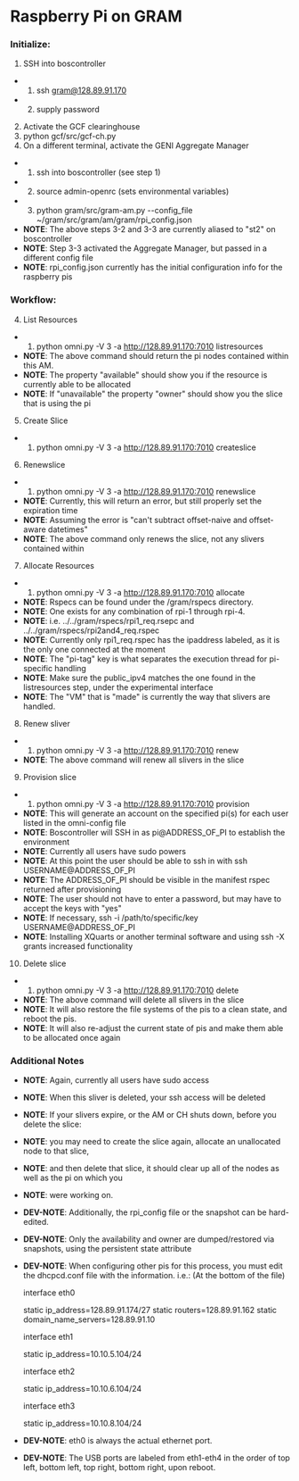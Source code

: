 # Raspberry Pi on GRAM

### Initialize:

1. SSH into boscontroller
- 1. ssh gram@128.89.91.170
- 2. supply password
2. Activate the GCF clearinghouse
  1. python gcf/src/gcf-ch.py
3. On a different terminal, activate the GENI Aggregate Manager
- 1. ssh into boscontroller (see step 1)
- 2. source admin-openrc (sets environmental variables)
- 3. python gram/src/gram-am.py --config_file ~/gram/src/gram/am/gram/rpi_config.json
- **NOTE**: The above steps 3-2 and 3-3 are currently aliased to "st2" on boscontroller
- **NOTE**: Step 3-3 activated the Aggregate Manager, but passed in a different config file
- **NOTE**: rpi_config.json currently has the initial configuration info for the raspberry pis

### Workflow: 

4. List Resources
- 1. python omni.py -V 3 -a http://128.89.91.170:7010 listresources
- **NOTE**: The above command should return the pi nodes contained within this AM.
- **NOTE**: The property "available" should show you if the resource is currently able to be allocated
- **NOTE**: If "unavailable" the property "owner" should show you the slice that is using the pi
5. Create Slice
- 1. python omni.py -V 3 -a http://128.89.91.170:7010 createslice <slicename>
6. Renewslice
- 1. python omni.py -V 3 -a http://128.89.91.170:7010 renewslice <slicename> <YYYYMMDD>
- **NOTE**: Currently, this will return an error, but still properly set the expiration time
- **NOTE**: Assuming the error is "can't subtract offset-naive and offset-aware datetimes"
- **NOTE**: The above command only renews the slice, not any slivers contained within
7. Allocate Resources
- 1. python omni.py -V 3 -a http://128.89.91.170:7010 allocate <slicename> <rspec>
- **NOTE**: Rspecs can be found under the /gram/rspecs directory.
- **NOTE**: One exists for any combination of rpi-1 through rpi-4.
- **NOTE**: i.e. ../../gram/rspecs/rpi1_req.rsepc and ../../gram/rspecs/rpi2and4_req.rspec
- **NOTE**: Currently only rpi1_req.rspec has the ipaddress labeled, as it is the only one connected at the moment
- **NOTE**: The "pi-tag" key is what separates the execution thread for pi-specific handling
- **NOTE**: Make sure the public_ipv4 matches the one found in the listresources step, under the experimental interface
- **NOTE**: The "VM" that is "made" is currently the way that slivers are handled.
8. Renew sliver
- 1. python omni.py -V 3 -a http://128.89.91.170:7010 renew <slicename> <YYYYMMDD>
- **NOTE**: The above command will renew all slivers in the slice
9. Provision slice
- 1. python omni.py -V 3 -a http://128.89.91.170:7010 provision <slicename>
- **NOTE**: This will generate an account on the specified pi(s) for each user listed in the omni-config file
- **NOTE**: Boscontroller will SSH in as pi@ADDRESS_OF_PI to establish the environment
- **NOTE**: Currently all users have sudo powers
- **NOTE**: At this point the user should be able to ssh in with ssh USERNAME@ADDRESS_OF_PI
- **NOTE**: The ADDRESS_OF_PI should be visible in the manifest rspec returned after provisioning
- **NOTE**: The user should not have to enter a password, but may have to accept the keys with "yes"
- **NOTE**: If necessary, ssh -i /path/to/specific/key USERNAME@ADDRESS_OF_PI
- **NOTE**: Installing XQuarts or another terminal software and using ssh -X grants increased functionality
10. Delete slice
- 1. python omni.py -V 3 -a http://128.89.91.170:7010 delete <slicename>
- **NOTE**: The above command will delete all slivers in the slice
- **NOTE**: It will also restore the file systems of the pis to a clean state, and reboot the pis.
- **NOTE**: It will also re-adjust the current state of pis and make them able to be allocated once again

### Additional Notes

- **NOTE**: Again, currently all users have sudo access
- **NOTE**: When this sliver is deleted, your ssh access will be deleted
- **NOTE**: If your slivers expire, or the AM or CH shuts down, before you delete the slice:
- **NOTE**: you may need to create the slice again, allocate an unallocated node to that slice,
- **NOTE**: and then delete that slice, it should clear up all of the nodes as well as the pi on which you
- **NOTE**: were working on.
- **DEV-NOTE**: Additionally, the rpi_config file or the snapshot can be hard-edited.
- **DEV-NOTE**: Only the availability and owner are dumped/restored via snapshots, using the persistent state attribute
- **DEV-NOTE**: When configuring other pis for this process, you must edit the dhcpcd.conf file with the information. i.e.: 
  (At the bottom of the file)

  interface eth0

  static ip_address=128.89.91.174/27 
  static routers=128.89.91.162
  static domain_name_servers=128.89.91.10

  interface eth1

  static ip_address=10.10.5.104/24

  interface eth2

  static ip_address=10.10.6.104/24

  interface eth3

  static ip_address=10.10.8.104/24

- **DEV-NOTE**: eth0 is always the actual ethernet port.
- **DEV-NOTE**: The USB ports are labeled from eth1-eth4 in the order of top left, bottom left, top right, bottom right, upon reboot.
